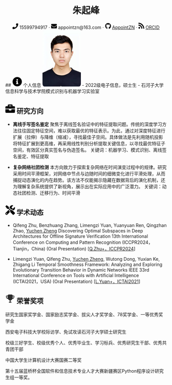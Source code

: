 <center>
    <h1>朱起峰</h1>
    <div>
        <span>
            <img src="assets/phone-solid.svg" width="18px">
            15599794917
        </span>
        ·
        <span>
            <img src="assets/envelope-solid.svg" width="18px">
            appointzn@163.com
        </span>
        ·
        <span>
            <img src="assets/github-brands.svg" width="18px">
            <a href="https://github.com/AppointZN">AppointZN</a>
        </span>
        ·
        <span>
            <img src="assets/rss-solid.svg" width="18px">
            <a href="https://orcid.org/0009-0003-5699-0832">ORCID</a>
        </span>
    </div>
</center>
 ## <img src="assets/info-circle-solid.svg" width="30px"> 个人信息 
 <img src="assets/zhuqifeng.jpg" width="120px" style="border-radius: 5%;">
 - 2022级电子信息，硕士生
 - 石河子大学信息科学与技术学院模式识别与机器学习实验室

## <img src="assets/briefcase-solid.svg" width="30px"> 研究方向

- **离线手写签名鉴定**
聚焦于离线签名验证中的特征提取问题。传统的深度学习方法往往固定特征空间，难以获取最优的特征表示。为此，通过对深度特征进行扩展（拉伸）与降维（缩减），寻找最佳子空间。具体做法是先利用随机投影将特征扩展到更高维，再采用线性判别分析提取关键信息，以寻找最优特征子空间，有效区分真实签名与伪造签名。
关键词：机器学习、模式识别、离线签名鉴定、特征提取

- **复杂网络社团检测**
本方向致力于探索复杂网络在时间演变过程中的规律。研究采用时间平滑框架，对网络中节点与边随时间的细微变化进行平滑处理，从而捕捉动态演化的内在趋势。该方法不仅能揭示隐藏在数据背后的演化机制，还为理解复杂系统提供了新视角，展示出在实际应用中的广泛潜力。
关键词：动态社团检测、迁移行为、时间平滑

## <img src="assets/tools-solid.svg" width="30px"> 学术动态
- Qifeng Zhu, Benzhuang Zhang, Limengzi Yuan, Yuanyuan Ren, Qingzhan Zhao, <u>Yuchen Zheng</u>
Discovering Optimal Subspaces in Deep Architectures for Offline Signature Verification
13th International Conference on Computing and Pattern Recognition (ICCPR2024，Tianjin，China)
(Oral Presentation) [<a href="https://doi.org/10.1145/3704323.3704340">Q.Zhu+，ICCPR2024</a>]

- Limengzi Yuan, Qifeng Zhu, <u>Yuchen Zheng</u>, Wutong Dong, Yuxian Ke, Zhigang Li
Temporal Smoothness Framework: Analyzing and Exploring Evolutionary Transition Behavior in Dynamic Networks
IEEE 33rd International Conference on Tools with Artificial Intelligence (ICTAI2021，USA)
(Oral Presentation) [<a href="https://doi.org/10.1109/ICTAI52525.2021.00190">L.Yuan+，ICTAI2021</a>]

## <img src="assets/rongyu.svg" width="30px"> 荣誉奖项
研究生国家奖学金、国家励志奖学金、拔尖人才奖学金、78奖学金、一等优秀奖学金

西安电子科技大学校际访学、免试攻读石河子大学硕士研究生

校级三好学生、校级优秀个人、优秀毕业生、学习标兵、优秀研究生干部、优秀共青团干部

中国大学生计算机设计大赛国赛二等奖

第十五届蓝桥杯全国软件和信息技术专业人才大赛新疆赛区Python程序设计研究生组一等奖。